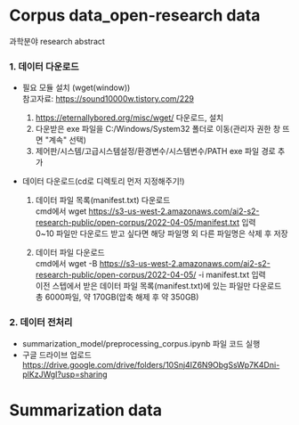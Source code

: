 # Corpus data_open-research data
과학분야 research abstract
### 1. 데이터 다운로드 
- 필요 모듈 설치 (wget(window))  
  참고자료: https://sound10000w.tistory.com/229
  1. https://eternallybored.org/misc/wget/ 다운로드, 설치  
  2. 다운받은 exe 파일을 C:/Windows/System32 폴더로 이동(관리자 권한 창 뜨면 "계속" 선택)  
  3. 제어판/시스템/고급시스템설정/환경변수/시스템변수/PATH exe 파일 경로 추가  


- 데이터 다운로드(cd로 디렉토리 먼저 지정해주기!)
  1. 데이터 파일 목록(manifest.txt) 다운로드  
  cmd에서 wget https://s3-us-west-2.amazonaws.com/ai2-s2-research-public/open-corpus/2022-04-05/manifest.txt 입력  
  0~10 파일만 다운로드 받고 싶다면 해당 파일명 외 다른 파일명은 삭제 후 저장
     
  2. 데이터 파일 다운로드  
  cmd에서 wget -B https://s3-us-west-2.amazonaws.com/ai2-s2-research-public/open-corpus/2022-04-05/ -i manifest.txt 입력  
  이전 스텝에서 받은 데이터 파일 목록(manifest.txt)에 있는 파일만 다운로드  
  총 6000파일, 약 170GB(압축 해제 후 약 350GB)

### 2. 데이터 전처리
- summarization_model/preprocessing_corpus.ipynb 파일 코드 실행
- 구글 드라이브 업로드
  https://drive.google.com/drive/folders/10Snj4IZ6N9ObgSsWp7K4Dni-plKzJWgI?usp=sharing

# Summarization data
